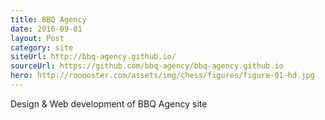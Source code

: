 ```yaml
---
title: BBQ Agency
date: 2016-09-01
layout: Post
category: site
siteUrl: http://bbq-agency.github.io/
sourceUrl: https://github.com/bbq-agency/bbq-agency.github.io
hero: http://rooooster.com/assets/img/chess/figures/figure-01-hd.jpg
---
```


Design & Web development of BBQ Agency site
